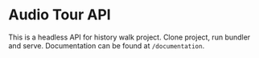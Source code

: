 # Audio Tour API

This is a headless API for history walk project. Clone project, run bundler and serve. Documentation can be found at `/documentation`.
